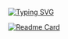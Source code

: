 <a href="https://git.io/typing-svg"><img src="https://readme-typing-svg.herokuapp.com?font=Fira+Code&duration=10000&pause=2000&color=0CF711&width=435&lines=BRAIN+IN+DEVELOPMENT" alt="Typing SVG" /></a>

[![Readme Card](https://github-readme-stats.vercel.app/api/pin/?username=Rezonanzze&repo=Cosette-Discord-Bot)](https://github.com/Rezonanzze/Cosette-Discord-Bot)
